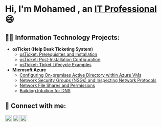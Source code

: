 <h1>Hi, I'm Mohamed , an <a href="https://linkedin.com/in/">IT Professional</a>😄</h1>


<h2>👨‍💻 Information Technology Projects:</h2>

- <b>osTicket (Help Desk Ticketing System)</b>
  - [osTicket: Prerequisites and Installation](https://github.com/mohamedbristol/osticket-prereqs)
  - [osTicket: Post-Installation Configuration](https://github.com/mohamedbristol/post-install-config)
  - [osTicket: Ticket Lifecycle Examples](https://github.com/mohamedbristol/ticket-lifecycle)
- <b>Microsoft Azure</b>
  - [Configuring On-premises Active Directory within Azure VMs](https://github.com/mohamedbristol/configure-ad)
  - [Network Security Groups (NSGs) and Inspecting Network Protocols](https://github.com/mohamedbristol/Network-Security-Groups-NSGs-and-Inspecting-Network-Protocols)
  - [Network File Shares and Permissions](https://github.com/mohamedbristol/Network-File-Shares-and-Permissions)
  - [Building Intuition for DNS](https://github.com/mohamedbristol/Building-Intuition-for-DNS)

<h2> 🤳 Connect with me:</h2>

[<img align="left" alt="JoshMadakor | YouTube" width="22px" src="https://cdn.jsdelivr.net/npm/simple-icons@v3/icons/youtube.svg" />][youtube]

[<img align="left" alt="JoshMadakor | LinkedIn" width="22px" src="https://cdn.jsdelivr.net/npm/simple-icons@v3/icons/linkedin.svg" />][linkedin]
[<img align="left" alt="JoshMadakor | Instagram" width="22px" src="https://cdn.jsdelivr.net/npm/simple-icons@v3/icons/instagram.svg" />][instagram]

[instagram]: https://www.instagram.com/motech2023
[linkedin]: https://www.linkedin.com/in/mohamed-hassan-2859352a
[youtube]: https://www.youtube.com/channel/UC1ZCmsQbhH7onBNEt-LHUAg
